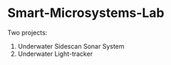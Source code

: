 # Smart-Microsystems-Lab

Two projects:
1) Underwater Sidescan Sonar System
2) Underwater Light-tracker
